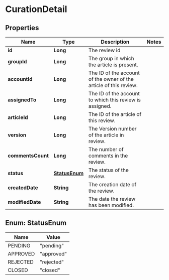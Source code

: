 
# CurationDetail

## Properties
Name | Type | Description | Notes
------------ | ------------- | ------------- | -------------
**id** | **Long** | The review id | 
**groupId** | **Long** | The group in which the article is present. | 
**accountId** | **Long** | The ID of the account of the owner of the article of this review. | 
**assignedTo** | **Long** | The ID of the account to which this review is assigned. | 
**articleId** | **Long** | The ID of the article of this review. | 
**version** | **Long** | The Version number of the article in review. | 
**commentsCount** | **Long** | The number of comments in the review. | 
**status** | [**StatusEnum**](#StatusEnum) | The status of the review. | 
**createdDate** | **String** | The creation date of the review. | 
**modifiedDate** | **String** | The date the review has been modified. | 


<a name="StatusEnum"></a>
## Enum: StatusEnum
Name | Value
---- | -----
PENDING | &quot;pending&quot;
APPROVED | &quot;approved&quot;
REJECTED | &quot;rejected&quot;
CLOSED | &quot;closed&quot;




